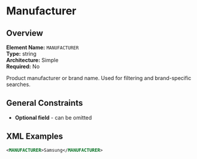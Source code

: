 # Manufacturer

## Overview

**Element Name:** `MANUFACTURER`  
**Type:** string  
**Architecture:** Simple  
**Required:** No  

Product manufacturer or brand name. Used for filtering and brand-specific searches.



## General Constraints

- **Optional field** - can be omitted

## XML Examples

```xml
<MANUFACTURER>Samsung</MANUFACTURER>
```




